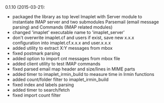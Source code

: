 0.1.10 (2015-03-21):
* packaged the library as top level Imaplet with Server module to instantiate IMAP server and two submodules Parsemail (email message parsing) and Commands (IMAP related modules)
* changed 'imaplet' executable name to 'imaplet_server'
* don't overwrite imaplet.cf and users if exist, save new x.x.x configuration into imaplet.cf.x.x.x and user.x.x.x
* added utility to extract X:Y messages from mbox
* fixed postmark parsing
* added option to import cnt messages from mbox file
* added client utility to test IMAP commands
* fixed parsed email map header and size/lines in MIME parts
* added timer to imaplet_irmin_build to measure time in Irmin functions
* added count/folder filter to imaplet_irmin_build
* fixed index and labels parsing
* added timer to search/fetch
* fixed import count filter
